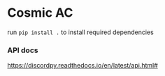# Cosmic AC

run `pip install .` to install required dependencies

### API docs
https://discordpy.readthedocs.io/en/latest/api.html#